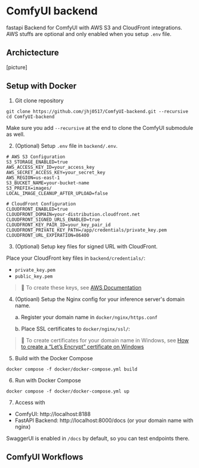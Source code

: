 # ComfyUI backend
fastapi Backend for ComfyUI with AWS S3 and CloudFront integrations. AWS stuffs are optional and only enabled when you setup `.env` file.

## Archictecture
[picture]

## Setup with Docker

1. Git clone repository
```
git clone https://github.com/jhj0517/ComfyUI-backend.git --recursive
cd ComfyUI-backend
```
Make sure you add `--recursive` at the end to clone the ComfyUI submodule as well.

2. (Optional) Setup `.env` file in `backend/.env`.
```
# AWS S3 Configuration
S3_STORAGE_ENABLED=true
AWS_ACCESS_KEY_ID=your_access_key
AWS_SECRET_ACCESS_KEY=your_secret_key
AWS_REGION=us-east-1
S3_BUCKET_NAME=your-bucket-name
S3_PREFIX=images/
LOCAL_IMAGE_CLEANUP_AFTER_UPLOAD=false

# CloudFront Configuration
CLOUDFRONT_ENABLED=true
CLOUDFRONT_DOMAIN=your-distribution.cloudfront.net
CLOUDFRONT_SIGNED_URLS_ENABLED=true
CLOUDFRONT_KEY_PAIR_ID=your_key_pair_id
CLOUDFRONT_PRIVATE_KEY_PATH=/app/credentials/private_key.pem
CLOUDFRONT_URL_EXPIRATION=86400
```

3. (Optional) Setup key files for signed URL with CloudFront.

  Place your CloudFront key files in `backend/credentials/`:
   - `private_key.pem` 
   - `public_key.pem` 

>  📝 To create these keys, see [AWS Documentation](https://docs.aws.amazon.com/AmazonCloudFront/latest/DeveloperGuide/private-content-trusted-signers.html#private-content-creating-cloudfront-key-pairs)

4. (Optioanl) Setup the Nginx config for your inference server's domain name. 
    
    a. Register your domain name in `docker/nginx/https.conf`

    b. Place SSL certificates to `docker/nginx/ssl/`:

> 📝 To create certificates for your domain name in Windows, see [How to create a “Let’s Encrypt” certificate on Windows](https://trueconf.com/blog/knowledge-base/how-to-create-a-lets-encrypt-certificate-on-windows)


5. Build with the Docker Compose
```
docker compose -f docker/docker-compose.yml build
```

6. Run with Docker Compose
```
docker compose -f docker/docker-compose.yml up
```

7. Access with
- ComfyUI: http://localhost:8188 
- FastAPI Backend: http://localhost:8000/docs (or your domain name with nginx)

SwaggerUI is enabled in `/docs` by default, so you can test endpoints there.

## ComfyUI Workflows





